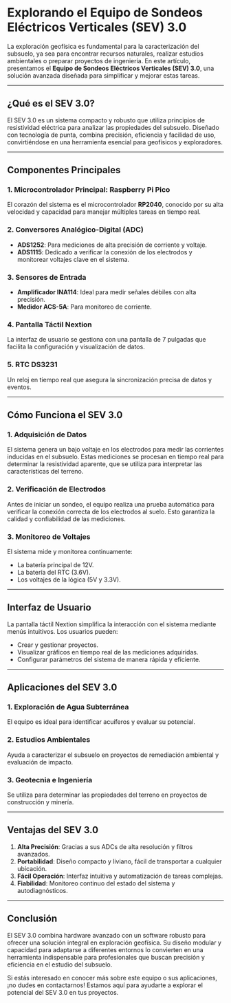 
# **Explorando el Equipo de Sondeos Eléctricos Verticales (SEV) 3.0**

La exploración geofísica es fundamental para la caracterización del subsuelo, ya sea para encontrar recursos naturales, realizar estudios ambientales o preparar proyectos de ingeniería. En este artículo, presentamos el **Equipo de Sondeos Eléctricos Verticales (SEV) 3.0**, una solución avanzada diseñada para simplificar y mejorar estas tareas.

---

## **¿Qué es el SEV 3.0?**

El SEV 3.0 es un sistema compacto y robusto que utiliza principios de resistividad eléctrica para analizar las propiedades del subsuelo. Diseñado con tecnología de punta, combina precisión, eficiencia y facilidad de uso, convirtiéndose en una herramienta esencial para geofísicos y exploradores.

---

## **Componentes Principales**

### **1. Microcontrolador Principal: Raspberry Pi Pico**
El corazón del sistema es el microcontrolador **RP2040**, conocido por su alta velocidad y capacidad para manejar múltiples tareas en tiempo real.

### **2. Conversores Analógico-Digital (ADC)**
- **ADS1252**: Para mediciones de alta precisión de corriente y voltaje.
- **ADS1115**: Dedicado a verificar la conexión de los electrodos y monitorear voltajes clave en el sistema.

### **3. Sensores de Entrada**
- **Amplificador INA114**: Ideal para medir señales débiles con alta precisión.
- **Medidor ACS-5A**: Para monitoreo de corriente.

### **4. Pantalla Táctil Nextion**
La interfaz de usuario se gestiona con una pantalla de 7 pulgadas que facilita la configuración y visualización de datos.

### **5. RTC DS3231**
Un reloj en tiempo real que asegura la sincronización precisa de datos y eventos.

---

## **Cómo Funciona el SEV 3.0**

### **1. Adquisición de Datos**
El sistema genera un bajo voltaje en los electrodos para medir las corrientes inducidas en el subsuelo. Estas mediciones se procesan en tiempo real para determinar la resistividad aparente, que se utiliza para interpretar las características del terreno.

### **2. Verificación de Electrodos**
Antes de iniciar un sondeo, el equipo realiza una prueba automática para verificar la conexión correcta de los electrodos al suelo. Esto garantiza la calidad y confiabilidad de las mediciones.

### **3. Monitoreo de Voltajes**
El sistema mide y monitorea continuamente:
- La batería principal de 12V.
- La batería del RTC (3.6V).
- Los voltajes de la lógica (5V y 3.3V).

---

## **Interfaz de Usuario**
La pantalla táctil Nextion simplifica la interacción con el sistema mediante menús intuitivos. Los usuarios pueden:
- Crear y gestionar proyectos.
- Visualizar gráficos en tiempo real de las mediciones adquiridas.
- Configurar parámetros del sistema de manera rápida y eficiente.

---

## **Aplicaciones del SEV 3.0**

### **1. Exploración de Agua Subterránea**
El equipo es ideal para identificar acuíferos y evaluar su potencial.

### **2. Estudios Ambientales**
Ayuda a caracterizar el subsuelo en proyectos de remediación ambiental y evaluación de impacto.

### **3. Geotecnia e Ingeniería**
Se utiliza para determinar las propiedades del terreno en proyectos de construcción y minería.

---

## **Ventajas del SEV 3.0**

1. **Alta Precisión**: Gracias a sus ADCs de alta resolución y filtros avanzados.
2. **Portabilidad**: Diseño compacto y liviano, fácil de transportar a cualquier ubicación.
3. **Fácil Operación**: Interfaz intuitiva y automatización de tareas complejas.
4. **Fiabilidad**: Monitoreo continuo del estado del sistema y autodiagnósticos.

---

## **Conclusión**

El SEV 3.0 combina hardware avanzado con un software robusto para ofrecer una solución integral en exploración geofísica. Su diseño modular y capacidad para adaptarse a diferentes entornos lo convierten en una herramienta indispensable para profesionales que buscan precisión y eficiencia en el estudio del subsuelo.

Si estás interesado en conocer más sobre este equipo o sus aplicaciones, ¡no dudes en contactarnos! Estamos aquí para ayudarte a explorar el potencial del SEV 3.0 en tus proyectos.

